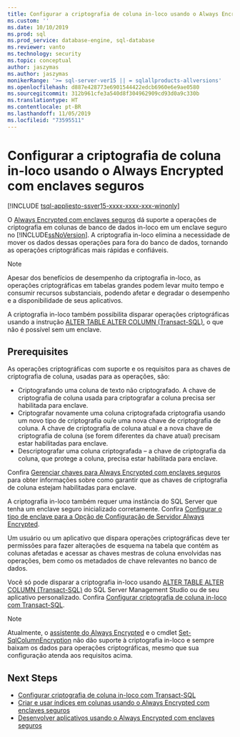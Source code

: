 ```yaml
---
title: Configurar a criptografia de coluna in-loco usando o Always Encrypted com enclaves seguros | Microsoft Docs
ms.custom: ''
ms.date: 10/10/2019
ms.prod: sql
ms.prod_service: database-engine, sql-database
ms.reviewer: vanto
ms.technology: security
ms.topic: conceptual
author: jaszymas
ms.author: jaszymas
monikerRange: '>= sql-server-ver15 || = sqlallproducts-allversions'
ms.openlocfilehash: d887e428773e6901544422edcb6960e6e9ae0580
ms.sourcegitcommit: 312b961cfe3a540d8f304962909cd93d0a9c330b
ms.translationtype: HT
ms.contentlocale: pt-BR
ms.lasthandoff: 11/05/2019
ms.locfileid: "73595511"
---
```

# <a name="configure-column-encryption-in-place-using-always-encrypted-with-secure-enclaves"></a>Configurar a criptografia de coluna in-loco usando o Always Encrypted com enclaves seguros 
[!INCLUDE [tsql-appliesto-ssver15-xxxx-xxxx-xxx-winonly](../../../includes/tsql-appliesto-ssver15-xxxx-xxxx-xxx-winonly.md)]

O [Always Encrypted com enclaves seguros](always-encrypted-enclaves.md) dá suporte a operações de criptografia em colunas de banco de dados in-loco em um enclave seguro no [!INCLUDE[ssNoVersion](../../../includes/ssnoversion-md.md)]. A criptografia in-loco elimina a necessidade de mover os dados dessas operações para fora do banco de dados, tornando as operações criptográficas mais rápidas e confiáveis. 

> [!NOTE]
> Apesar dos benefícios de desempenho da criptografia in-loco, as operações criptográficas em tabelas grandes podem levar muito tempo e consumir recursos substanciais, podendo afetar e degradar o desempenho e a disponibilidade de seus aplicativos.

A criptografia in-loco também possibilita disparar operações criptográficas usando a instrução [ALTER TABLE ALTER COLUMN (Transact-SQL)](../../../t-sql/statements/alter-table-transact-sql.md), o que não é possível sem um enclave.

## <a name="prerequisites"></a>Prerequisites
As operações criptográficas com suporte e os requisitos para as chaves de criptografia de coluna, usadas para as operações, são:
- Criptografando uma coluna de texto não criptografado. A chave de criptografia de coluna usada para criptografar a coluna precisa ser habilitada para enclave.
- Criptografar novamente uma coluna criptografada criptografia usando um novo tipo de criptografia ou/e uma nova chave de criptografia de coluna. A chave de criptografia de coluna atual e a nova chave de criptografia de coluna (se forem diferentes da chave atual) precisam estar habilitadas para enclave.
- Descriptografar uma coluna criptografada – a chave de criptografia da coluna, que protege a coluna, precisa estar habilitada para enclave.

Confira [Gerenciar chaves para Always Encrypted com enclaves seguros](always-encrypted-enclaves-manage-keys.md) para obter informações sobre como garantir que as chaves de criptografia de coluna estejam habilitadas para enclave.

A criptografia in-loco também requer uma instância do SQL Server que tenha um enclave seguro inicializado corretamente. Confira [Configurar o tipo de enclave para a Opção de Configuração de Servidor Always Encrypted](../../../database-engine/configure-windows/configure-column-encryption-enclave-type.md).

Um usuário ou um aplicativo que dispara operações criptográficas deve ter permissões para fazer alterações de esquema na tabela que contém as colunas afetadas e acessar as chaves mestras de coluna envolvidas nas operações, bem como os metadados de chave relevantes no banco de dados.

Você só pode disparar a criptografia in-loco usando [ALTER TABLE ALTER COLUMN (Transact-SQL)](../../../t-sql/statements/alter-table-transact-sql.md) do SQL Server Management Studio ou de seu aplicativo personalizado. Confira [Configurar criptografia de coluna in-loco com Transact-SQL](always-encrypted-enclaves-configure-encryption-tsql.md).

> [!NOTE]
> Atualmente, o [assistente do Always Encrypted](always-encrypted-wizard.md) e o cmdlet [Set-SqlColumnEncryption](https://docs.microsoft.com/powershell/module/sqlserver/set-sqlcolumnencryption) não dão suporte à criptografia in-loco e sempre baixam os dados para operações criptográficas, mesmo que sua configuração atenda aos requisitos acima. 

## <a name="next-steps"></a>Next Steps
- [Configurar criptografia de coluna in-loco com Transact-SQL](always-encrypted-enclaves-configure-encryption-tsql.md)
- [Criar e usar índices em colunas usando o Always Encrypted com enclaves seguros](always-encrypted-enclaves-create-use-indexes.md)
- [Desenvolver aplicativos usando o Always Encrypted com enclaves seguros](always-encrypted-enclaves-client-development.md)
